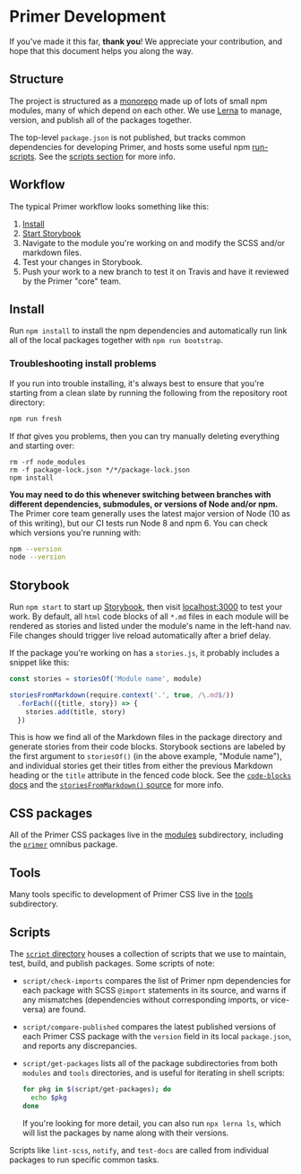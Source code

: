 # Primer Development

If you've made it this far, **thank you**! We appreciate your contribution, and hope that this document helps you along the way.

## Structure
The project is structured as a [monorepo] made up of lots of small npm modules, many of which depend on each other. We use [Lerna] to manage, version, and publish all of the packages together.

The top-level `package.json` is not published, but tracks common dependencies for developing Primer, and hosts some useful npm [run-scripts]. See the [scripts section](#scripts) for more info.

## Workflow
The typical Primer workflow looks something like this:

1. [Install](#install)
2. [Start Storybook](#storybook)
3. Navigate to the module you're working on and modify the SCSS and/or markdown files.
4. Test your changes in Storybook.
5. Push your work to a new branch to test it on Travis and have it reviewed by the Primer "core" team.

## Install
Run `npm install` to install the npm dependencies and automatically run link all of the local packages together with `npm run bootstrap`.

### Troubleshooting install problems
If you run into trouble installing, it's always best to ensure that you're starting from a clean slate by running the following from the repository root directory:

```sh
npm run fresh
```

If _that_ gives you problems, then you can try manually deleting everything and starting over:

```
rm -rf node_modules
rm -f package-lock.json */*/package-lock.json
npm install
```

**You may need to do this whenever switching between branches with different dependencies, submodules, or versions of Node and/or npm.** The Primer core team generally uses the latest major version of Node (10 as of this writing), but our CI tests run Node 8 and npm 6. You can check which versions you're running with:

```sh
npm --version
node --version
```

## Storybook
Run `npm start` to start up [Storybook], then visit [localhost:3000](http://localhost:3000) to test your work. By default, all `html` code blocks of all `*.md` files in each module will be rendered as stories and listed under the module's name in the left-hand nav. File changes should trigger live reload automatically after a brief delay.

If the package you're working on has a `stories.js`, it probably includes a snippet like this:

```js
const stories = storiesOf('Module name', module)

storiesFromMarkdown(require.context('.', true, /\.md$/))
  .forEach(({title, story}) => {
    stories.add(title, story)
  })
```

This is how we find all of the Markdown files in the package directory and generate stories from their code blocks. Storybook sections are labeled by the first argument to `storiesOf()` (in the above example, "Module name"), and individual stories get their titles from either the previous Markdown heading or the `title` attribute in the fenced code block. See the [`code-blocks` docs](https://npmjs.com/package/code-blocks) and the [`storiesFromMarkdown()` source](./.storybook/lib/storiesFromMarkdown.js) for more info.

## CSS packages
All of the Primer CSS packages live in the [modules](./modules) subdirectory, including the [`primer`](./modules/package) omnibus package.

## Tools
Many tools specific to development of Primer CSS live in the [tools](./tools) subdirectory. 

## Scripts
The [`script` directory](./script) houses a collection of scripts that we use to maintain, test, build, and publish packages. Some scripts of note:

* `script/check-imports` compares the list of Primer npm dependencies for each package with SCSS `@import` statements in its source, and warns if any mismatches (dependencies without corresponding imports, or vice-versa) are found.
* `script/compare-published` compares the latest published versions of each Primer CSS package with the `version` field in its local `package.json`, and reports any discrepancies.
* `script/get-packages` lists all of the package subdirectories from both `modules` and `tools` directories, and is useful for iterating in shell scripts:

    ```sh
    for pkg in $(script/get-packages); do
      echo $pkg
    done
    ```
    
    If you're looking for more detail, you can also run `npx lerna ls`, which will list the packages by name along with their versions.
    
Scripts like `lint-scss`, `notify`, and `test-docs` are called from individual packages to run specific common tasks.


[monorepo]: https://github.com/babel/babel/blob/master/doc/design/monorepo.md
[Lerna]: https://github.com/lerna/lerna
[run-scripts]: https://docs.npmjs.com/cli/run-script
[Storybook]: https://storybook.js.org/
[npx]: https://www.npmjs.com/package/npx
